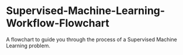 # Supervised-Machine-Learning-Workflow-Flowchart
A flowchart to guide you through the process of a Supervised Machine Learning problem.
